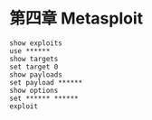 # 第四章 Metasploit

```
show exploits
use ******
show targets
set target 0
show payloads
set payload ******
show options
set ****** ******
exploit
```

